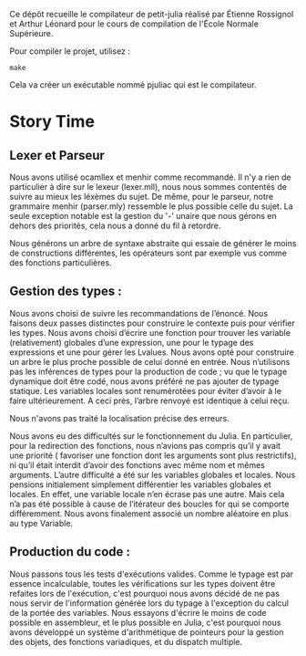 Ce dépôt recueille le compilateur de petit-julia réalisé par Étienne Rossignol et Arthur Léonard pour le cours de compilation de l'École Normale Supérieure.

Pour compiler le projet, utilisez :

```shell
make
```

Cela va créer un exécutable nommé pjuliac qui est le compilateur.

# Story Time

## Lexer et Parseur

Nous avons utilisé ocamllex et menhir comme recommandé.
Il n'y a rien de particulier à dire sur le lexeur (lexer.mll), nous nous sommes contentés de suivre au mieux les léxèmes du sujet.
De même, pour le parseur, notre grammaire menhir (parser.mly) ressemble le plus possible celle du sujet.
La seule exception notable est la gestion du '-' unaire que nous gérons en dehors des priorités, cela nous a donné du fil à retordre.

Nous générons un arbre de syntaxe abstraite qui essaie de générer le moins de constructions différentes, les opérateurs sont par exemple vus comme des fonctions particulières.

## Gestion des types :

Nous avons choisi de suivre les recommandations de l’énoncé. Nous faisons deux passes distinctes pour construire le contexte puis pour vérifier les types. 
Nous avons choisi d’écrire une fonction pour trouver les variable (relativement) globales d’une expression, une pour le typage des expressions et une pour gérer les Lvalues.
Nous avons opté pour construire un arbre le plus proche possible de celui donné en entrée. Nous n’utilisons pas les inférences de types pour la production de code ; vu que le typage dynamique doit être codé, nous avons préféré ne pas ajouter de typage statique.
Les variables locales sont renumérotées pour éviter d’avoir à le faire ultérieurement. A ceci près, l’arbre renvoyé est identique à celui reçu.

Nous n'avons pas traité la localisation précise des erreurs.

Nous avons eu des difficultés sur le fonctionnement du Julia. En particulier, pour la redirection des fonctions, nous n’avions pas compris qu’il y avait une priorité ( favoriser une fonction dont les arguments sont plus restrictifs), ni qu’il était interdit d’avoir des fonctions avec même nom et mêmes arguments.
L’autre difficulté a été sur les variables globales et locales.  Nous pensions initialement simplement différentier les variables globales et locales. En effet, une variable locale n’en écrase pas une autre. Mais cela n’a pas été possible à cause de l’itérateur des boucles for qui se comporte différemment. Nous avons finalement associé un nombre aléatoire en plus au type Variable.

## Production du code :

Nous passons tous les tests d'exécutions valides.
Comme le typage est par essence incalculable, toutes les vérifications sur les types doivent être refaites lors de l'exécution, c'est pourquoi nous avons décidé de ne pas nous servir de l'information générée lors du typage à l'exception du calcul de la portée des variables.
Nous essayons d'écrire le moins de code possible en assembleur, et le plus possible en Julia, c'est pourquoi nous avons développé un système d'arithmétique de pointeurs pour la gestion des objets, des fonctions variadiques, et du dispatch multiple.
